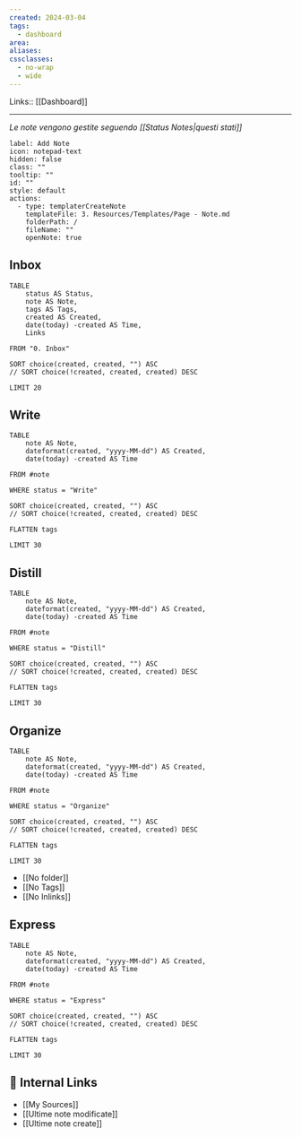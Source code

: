 ```yaml
---
created: 2024-03-04
tags:
  - dashboard
area: 
aliases: 
cssclasses:
  - no-wrap
  - wide
---
```

Links:: [[Dashboard]]

---
_Le note vengono gestite seguendo [[Status Notes|questi stati]]_


```meta-bind-button
label: Add Note
icon: notepad-text
hidden: false
class: ""
tooltip: ""
id: ""
style: default
actions:
  - type: templaterCreateNote
    templateFile: 3. Resources/Templates/Page - Note.md
    folderPath: /
    fileName: ""
    openNote: true

```

## Inbox

```dataview
TABLE 
	status AS Status, 
	note AS Note, 
	tags AS Tags, 
	created AS Created, 
	date(today) -created AS Time, 
	Links
	
FROM "0. Inbox"

SORT choice(created, created, "") ASC
// SORT choice(!created, created, created) DESC

LIMIT 20
```

## Write

```dataview
TABLE 
	note AS Note, 
	dateformat(created, "yyyy-MM-dd") AS Created, 
	date(today) -created AS Time

FROM #note

WHERE status = "Write"

SORT choice(created, created, "") ASC
// SORT choice(!created, created, created) DESC

FLATTEN tags

LIMIT 30
```

## Distill

```dataview
TABLE 
	note AS Note, 
	dateformat(created, "yyyy-MM-dd") AS Created, 
	date(today) -created AS Time

FROM #note

WHERE status = "Distill"

SORT choice(created, created, "") ASC
// SORT choice(!created, created, created) DESC

FLATTEN tags

LIMIT 30
```

## Organize

```dataview
TABLE 
	note AS Note, 
	dateformat(created, "yyyy-MM-dd") AS Created, 
	date(today) -created AS Time

FROM #note

WHERE status = "Organize"

SORT choice(created, created, "") ASC
// SORT choice(!created, created, created) DESC

FLATTEN tags

LIMIT 30
```

- [[No folder]]
- [[No Tags]]
- [[No Inlinks]]


## Express

```dataview
TABLE 
	note AS Note, 
	dateformat(created, "yyyy-MM-dd") AS Created, 
	date(today) -created AS Time

FROM #note

WHERE status = "Express"

SORT choice(created, created, "") ASC
// SORT choice(!created, created, created) DESC

FLATTEN tags

LIMIT 30
```



## 🔗 Internal Links

- [[My Sources]]
- [[Ultime note modificate]]
- [[Ultime note create]]

